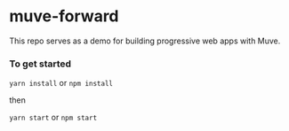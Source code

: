 # muve-forward

This repo serves as a demo for building progressive web apps with Muve.

### To get started

`yarn install` or `npm install`

then

`yarn start` or `npm start`
